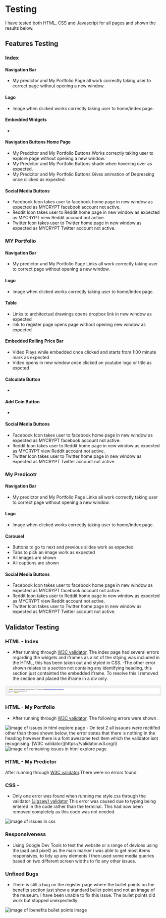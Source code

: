 # Testing

I have tested both HTML, CSS and Javascript for all pages and shown the results below.



## Features Testing 
### Index
#### Navigation Bar
- My predictor and My Portfolio Page all work correctly taking user to correct page without opening a new window.
#### Logo
- Image when clicked works correctly taking user to home/index page.
#### Embedded Widgets
-

#### Navigation Buttons Home Page 
- My Predcitor and My Portfolio Buttons Works correctly taking user to explore page without opening a new window.
- My Predcitor and My Portfolio Buttons shade when hovering over as expected.
- My Predcitor and My Portfolio Buttons Gives animation of Depressing once clicked as expexted.
#### Social Media Buttons 
- Facebook Icon takes user to facebook home page in new window as expected as MYCRYPT facebook account not active. 
- Reddit Icon takes user to Reddit home page in new window as expected as MYCRYPT view Reddit account not active. 
- Twitter Icon takes user to Twitter home page in new window as expected as MYCRYPT Twitter account not active. 
### MY Portfolio
#### Navigation Bar
- My predictor and My Portfolio Page Links all work correctly taking user to correct page without opening a new window.
#### Logo
- Image when clicked works correctly taking user to home/index page.
#### Table
- Links to architectual drawings opens dropbox link in new window as expected
- link to register page opens page without opening new window as expected 
#### Embedded Rolling Price Bar 
- Video Plays while embedded once clicked and starts from 1:00 minute mark as expected
- Video opens in new window once clicked on youtube logo or title as expcted
#### Calculate Button 
-
#### Add Coin Button 
- 
#### Social Media Buttons 
- Facebook Icon takes user to facebook home page in new window as expected as MYCRYPT facebook account not active. 
- Reddit Icon takes user to Reddit home page in new window as expected as MYCRYPT view Reddit account not active. 
- Twitter Icon takes user to Twitter home page in new window as expected as MYCRYPT Twitter account not active. 
### My Predicotr
#### Navigation Bar
-  My predictor and My Portfolio Page Links all work correctly taking user to correct page without opening a new window.
#### Logo
- Image when clicked works correctly taking user to home/index page.
#### Carousel 
- Buttons to go to next and previous slides work as expected
- Tabs to pick an image work as expected 
- All images are shown 
- All captions are shown 
#### Social Media Buttons 
- Facebook Icon takes user to facebook home page in new window as expected as MYCRYPT facebook account not active. 
- Reddit Icon takes user to Reddit home page in new window as expected as MYCRYPT view Reddit account not active. 
- Twitter Icon takes user to Twitter home page in new window as expected as MYCRYPT Twitter account not active. 



## Validator Testing 

### HTML - Index
  - After running through [W3C validator](vl). The index page had several errors regarding the widgets and iframes as a lot of the stlying was included in the HTML, this has been taken out and styled in CSS.
  -The other error shown relates to a section not containg any identifying heading, this section just containted the embedded iframe. To resolve this I removed the section and placed the iframe in a div only.

<img src="assets/images/readme-images/testing-images/index-test-html-val.jpg" alt="image of issues in html index page">

### HTML - My Portfolio
 - After running through [W3C validator](https://validator.w3.org/l). The following errors were shown . 
  <img src="assets/images/readme-images/test1-explore.jpg" alt="image of issues in html explore page">
  - On test 2 all issuues were recitifed other than those shown below, the error states that there is nothing in the heading however there is a font awesome text item which the validator isnt recognising.  [W3C validator](https://validator.w3.org/l)
  <img src="assets/images/readme-images/test2-explore.jpg" alt="image of remaining issues in html explore page">

### HTML - My Predictor 
  After running through [W3C validator](https://validator.w3.org/).There were no errors found.



### CSS - 
  - Only one error was found when running me style.css through the validator [(Jigsaw) validator](https://jigsaw.w3.org/css-validator/validator) This error was caused due to typing being entered in the code rather than the terminal. This had now been removed completely as this code was not needed.
<img src="assets/images/readme-images/test1-css.jpg" alt="image of issues in css">

### Responsiveness 
- Using Google Dev Tools to test the website or a range of devices using the ipad and pixel2 as the main marker i was able to get most items responsives, to tidy up any elements I then used some media queries based on two different screen widths to fix any other issues.


### Unfixed Bugs
- There is still a bug on the register page where the bullet points on the benefits section just show a standard bullet point and not an image of the museum. I have been unable to fix this issue. The bullet points did work but stopped unexpectedly

<img src="./assets/images/readme-images/test-benefits.jpg" alt="image of ibenefits bullet points image" height="300px">
